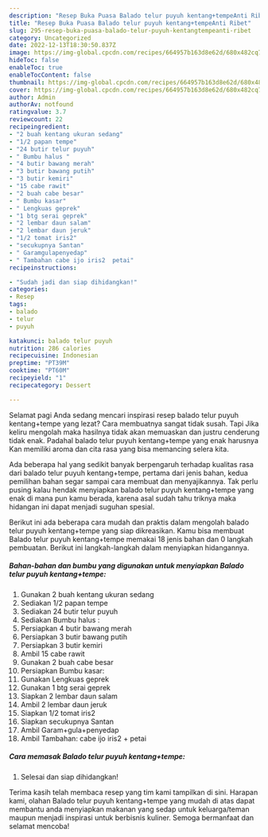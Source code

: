 ```yaml
---
description: "Resep Buka Puasa Balado telur puyuh kentang+tempeAnti Ribet"
title: "Resep Buka Puasa Balado telur puyuh kentang+tempeAnti Ribet"
slug: 295-resep-buka-puasa-balado-telur-puyuh-kentangtempeanti-ribet
category: Uncategorized
date: 2022-12-13T18:30:50.837Z
image: https://img-global.cpcdn.com/recipes/664957b163d8e62d/680x482cq70/balado-telur-puyuh-kentangtempe-foto-resep-utama.jpg
hideToc: false
enableToc: true
enableTocContent: false
thumbnail: https://img-global.cpcdn.com/recipes/664957b163d8e62d/680x482cq70/balado-telur-puyuh-kentangtempe-foto-resep-utama.jpg
cover: https://img-global.cpcdn.com/recipes/664957b163d8e62d/680x482cq70/balado-telur-puyuh-kentangtempe-foto-resep-utama.jpg
author: Admin
authorAv: notfound
ratingvalue: 3.7
reviewcount: 22
recipeingredient:
- "2 buah kentang ukuran sedang"
- "1/2 papan tempe"
- "24 butir telur puyuh"
- " Bumbu halus "
- "4 butir bawang merah"
- "3 butir bawang putih"
- "3 butir kemiri"
- "15 cabe rawit"
- "2 buah cabe besar"
- " Bumbu kasar"
- " Lengkuas geprek"
- "1 btg serai geprek"
- "2 lembar daun salam"
- "2 lembar daun jeruk"
- "1/2 tomat iris2"
- "secukupnya Santan"
- " Garamgulapenyedap"
- " Tambahan cabe ijo iris2  petai"
recipeinstructions:

- "Sudah jadi dan siap dihidangkan!"
categories:
- Resep
tags:
- balado
- telur
- puyuh

katakunci: balado telur puyuh 
nutrition: 286 calories
recipecuisine: Indonesian
preptime: "PT39M"
cooktime: "PT60M"
recipeyield: "1"
recipecategory: Dessert

---
```



Selamat pagi Anda sedang mencari inspirasi resep balado telur puyuh kentang+tempe yang lezat? Cara membuatnya sangat tidak susah. Tapi Jika keliru mengolah maka hasilnya tidak akan memuaskan dan justru cenderung tidak enak. Padahal balado telur puyuh kentang+tempe yang enak harusnya Kan memiliki aroma dan cita rasa yang bisa memancing selera kita.




Ada beberapa hal yang sedikit banyak berpengaruh terhadap kualitas rasa dari balado telur puyuh kentang+tempe, pertama dari jenis bahan, kedua pemilihan bahan segar sampai cara membuat dan menyajikannya. Tak perlu pusing kalau hendak menyiapkan balado telur puyuh kentang+tempe yang enak di mana pun kamu berada, karena asal sudah tahu triknya maka hidangan ini dapat menjadi suguhan spesial.


Berikut ini ada beberapa cara mudah dan praktis dalam mengolah balado telur puyuh kentang+tempe yang siap dikreasikan. Kamu bisa membuat Balado telur puyuh kentang+tempe memakai 18 jenis bahan dan 0 langkah pembuatan. Berikut ini langkah-langkah dalam menyiapkan hidangannya.

<!--inarticleads1-->

##### Bahan-bahan dan bumbu yang digunakan untuk menyiapkan Balado telur puyuh kentang+tempe:

1. Gunakan 2 buah kentang ukuran sedang
1. Sediakan 1/2 papan tempe
1. Sediakan 24 butir telur puyuh
1. Sediakan  Bumbu halus :
1. Persiapkan 4 butir bawang merah
1. Persiapkan 3 butir bawang putih
1. Persiapkan 3 butir kemiri
1. Ambil 15 cabe rawit
1. Gunakan 2 buah cabe besar
1. Persiapkan  Bumbu kasar:
1. Gunakan  Lengkuas geprek
1. Gunakan 1 btg serai geprek
1. Siapkan 2 lembar daun salam
1. Ambil 2 lembar daun jeruk
1. Siapkan 1/2 tomat iris2
1. Siapkan secukupnya Santan
1. Ambil  Garam+gula+penyedap
1. Ambil  Tambahan: cabe ijo iris2 + petai




<!--inarticleads2-->

##### Cara memasak Balado telur puyuh kentang+tempe:


1. Selesai dan siap dihidangkan!



Terima kasih telah membaca resep yang tim kami tampilkan di sini. Harapan kami, olahan Balado telur puyuh kentang+tempe yang mudah di atas dapat membantu anda menyiapkan makanan yang sedap untuk keluarga/teman maupun menjadi inspirasi untuk berbisnis kuliner. Semoga bermanfaat dan selamat mencoba!
